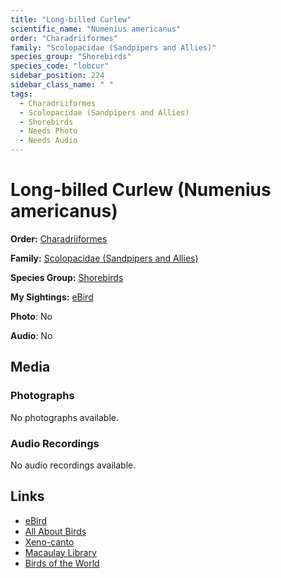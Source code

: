 ```yaml
---
title: "Long-billed Curlew"
scientific_name: "Numenius americanus"
order: "Charadriiformes"
family: "Scolopacidae (Sandpipers and Allies)"
species_group: "Shorebirds"
species_code: "lobcur"
sidebar_position: 224
sidebar_class_name: " "
tags: 
  - Charadriiformes
  - Scolopacidae (Sandpipers and Allies)
  - Shorebirds
  - Needs Photo
  - Needs Audio
---
```


# Long-billed Curlew (Numenius americanus)

**Order:** [Charadriiformes](/tags/charadriiformes)

**Family:** [Scolopacidae (Sandpipers and Allies)](/tags/scolopacidae-sandpipers-and-allies)

**Species Group:** [Shorebirds](/tags/shorebirds)

**My Sightings:** [eBird](https://ebird.org/lifelist?r=world&time=life&spp=lobcur)

**Photo**: No 

**Audio**: No

## Media
### Photographs
No photographs available.

### Audio Recordings
No audio recordings available.

## Links
* [eBird](https://ebird.org/species/lobcur) 
* [All About Birds](https://www.allaboutbirds.org/guide/lobcur) 
* [Xeno-canto](https://www.xeno-canto.org/species/numenius-americanus) 
* [Macaulay Library](https://search.macaulaylibrary.org/catalog?taxonCode=lobcur&sort=rating_rank_desc)
* [Birds of the World](https://birdsoftheworld.org/bow/species/lobcur)
